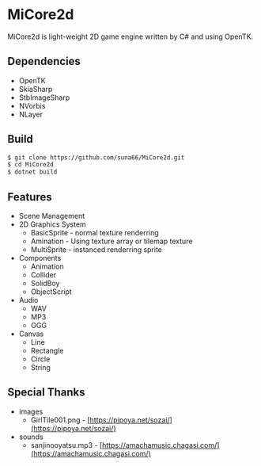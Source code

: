 # MiCore2d
MiCore2d is light-weight 2D game engine written by C# and using OpenTK.

## Dependencies

- OpenTK
- SkiaSharp
- StbImageSharp
- NVorbis
- NLayer

## Build

```sh
$ git clone https://github.com/suna66/MiCore2d.git
$ cd MiCore2d
$ dotnet build
```

## Features

- Scene Management
- 2D Graphics System
  - BasicSprite - normal texture renderring
  - Amination - Using texture array or tilemap texture
  - MultiSprite - instanced renderring sprite
- Components
  - Animation
  - Collider
  - SolidBoy
  - ObjectScript
- Audio
  - WAV
  - MP3
  - OGG
- Canvas
  - Line
  - Rectangle
  - Circle
  - String


## Special Thanks

- images
  - GirlTile001.png -  [https://pipoya.net/sozai/](https://pipoya.net/sozai/)
- sounds
  - sanjinooyatsu.mp3 -  [https://amachamusic.chagasi.com/](https://amachamusic.chagasi.com/)
